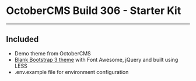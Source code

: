 # OctoberCMS Build 306 - Starter Kit
---

## Included
* Demo theme from OctoberCMS
* [Blank Bootstrap 3 theme](http://octobercms.com/theme/krisawzm-blank-bootstrap) with Font Awesome, jQuery and built using LESS
* .env.example file for environment configuration
